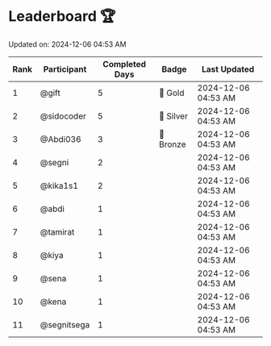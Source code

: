 # Leaderboard 🏆

Updated on: 2024-12-06 04:53 AM

| Rank | Participant       | Completed Days | Badge      | Last Updated         |
|------|-------------------|----------------|------------|----------------------|
| 1    | @gift             | 5              | 🏅 Gold     | 2024-12-06 04:53 AM |
| 2    | @sidocoder        | 5              | 🥈 Silver   | 2024-12-06 04:53 AM |
| 3    | @Abdi036          | 3              | 🥉 Bronze   | 2024-12-06 04:53 AM |
| 4    | @segni            | 2              |            | 2024-12-06 04:53 AM |
| 5    | @kika1s1          | 2              |            | 2024-12-06 04:53 AM |
| 6    | @abdi             | 1              |            | 2024-12-06 04:53 AM |
| 7    | @tamirat          | 1              |            | 2024-12-06 04:53 AM |
| 8    | @kiya             | 1              |            | 2024-12-06 04:53 AM |
| 9    | @sena             | 1              |            | 2024-12-06 04:53 AM |
| 10   | @kena             | 1              |            | 2024-12-06 04:53 AM |
| 11   | @segnitsega       | 1              |            | 2024-12-06 04:53 AM |
